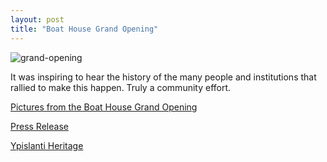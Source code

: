 ```yaml
---
layout: post  
title: "Boat House Grand Opening"
---
```

![grand-opening](http://i.imgur.com/ceaIqCt.jpg)

It was inspiring to hear the history of the many people and institutions that
rallied to make this happen. Truly a community effort.

[Pictures from the Boat House Grand Opening](https://plus.google.com/117162162695750938940/stories/6dbdaa3e-7782-342f-b8da-bcb51604fc7a14d56937367)

[Press Release](/assets/forms/boathousegrandopeningrelease.pdf)

[Ypislanti Heritage](<http://www.heritage.com/articles/2015/05/17/ypsilanti_courier/news/doc55552e7216cc0014960050.txt>)